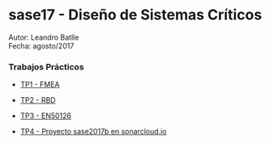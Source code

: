 # sase17 - Diseño de Sistemas Críticos

Autor: Leandro Batlle   
Fecha: agosto/2017   

### Trabajos Prácticos 

- [TP1 - FMEA](https://github.com/eterX/sase17SisCrit/blob/master/TP1%20-FMEA%20para%20subsistema%20Generador%20de%20Reloj%20.ipynb)

- [TP2 - RBD](https://github.com/eterX/sase17SisCrit/blob/master/TP2%20-%20RBD%20para%20Generador%20de%20reloj.ipynb)

- [TP3 - EN50126](https://drive.google.com/file/d/0B6QlWigWDPjeQkpVLTNzYlFiWW8/view?usp=sharing) 

- [TP4 - Proyecto sase2017b en sonarcloud.io](https://sonarcloud.io/dashboard?id=sase2017b)
